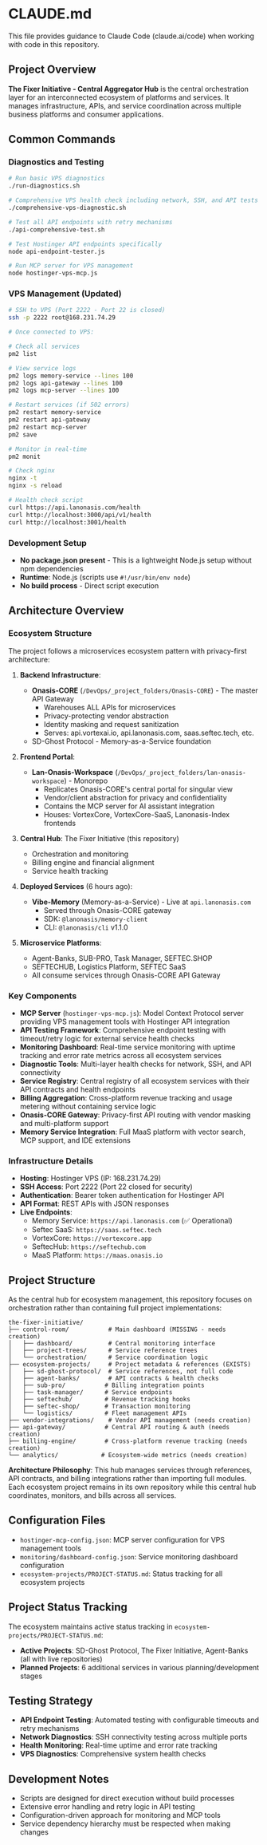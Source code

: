 # CLAUDE.md

This file provides guidance to Claude Code (claude.ai/code) when working with code in this repository.

## Project Overview

**The Fixer Initiative - Central Aggregator Hub** is the central orchestration layer for an interconnected ecosystem of platforms and services. It manages infrastructure, APIs, and service coordination across multiple business platforms and consumer applications.

## Common Commands

### Diagnostics and Testing
```bash
# Run basic VPS diagnostics
./run-diagnostics.sh

# Comprehensive VPS health check including network, SSH, and API tests
./comprehensive-vps-diagnostic.sh

# Test all API endpoints with retry mechanisms
./api-comprehensive-test.sh

# Test Hostinger API endpoints specifically
node api-endpoint-tester.js

# Run MCP server for VPS management
node hostinger-vps-mcp.js
```

### VPS Management (Updated)
```bash
# SSH to VPS (Port 2222 - Port 22 is closed)
ssh -p 2222 root@168.231.74.29

# Once connected to VPS:

# Check all services
pm2 list

# View service logs
pm2 logs memory-service --lines 100
pm2 logs api-gateway --lines 100
pm2 logs mcp-server --lines 100

# Restart services (if 502 errors)
pm2 restart memory-service
pm2 restart api-gateway
pm2 restart mcp-server
pm2 save

# Monitor in real-time
pm2 monit

# Check nginx
nginx -t
nginx -s reload

# Health check script
curl https://api.lanonasis.com/health
curl http://localhost:3000/api/v1/health
curl http://localhost:3001/health
```

### Development Setup
- **No package.json present** - This is a lightweight Node.js setup without npm dependencies
- **Runtime**: Node.js (scripts use `#!/usr/bin/env node`)
- **No build process** - Direct script execution

## Architecture Overview

### Ecosystem Structure
The project follows a microservices ecosystem pattern with privacy-first architecture:

1. **Backend Infrastructure**:
   - **Onasis-CORE** (`/DevOps/_project_folders/Onasis-CORE`) - The master API Gateway
     - Warehouses ALL APIs for microservices
     - Privacy-protecting vendor abstraction
     - Identity masking and request sanitization
     - Serves: api.vortexai.io, api.lanonasis.com, saas.seftec.tech, etc.
   - SD-Ghost Protocol - Memory-as-a-Service foundation

2. **Frontend Portal**:
   - **Lan-Onasis-Workspace** (`/DevOps/_project_folders/lan-onasis-workspace`) - Monorepo
     - Replicates Onasis-CORE's central portal for singular view
     - Vendor/client abstraction for privacy and confidentiality
     - Contains the MCP server for AI assistant integration
     - Houses: VortexCore, VortexCore-SaaS, Lanonasis-Index frontends

3. **Central Hub**: The Fixer Initiative (this repository)
   - Orchestration and monitoring
   - Billing engine and financial alignment
   - Service health tracking

4. **Deployed Services** (6 hours ago):
   - **Vibe-Memory** (Memory-as-a-Service) - Live at `api.lanonasis.com`
     - Served through Onasis-CORE gateway
     - SDK: `@lanonasis/memory-client` 
     - CLI: `@lanonasis/cli` v1.1.0

5. **Microservice Platforms**: 
   - Agent-Banks, SUB-PRO, Task Manager, SEFTEC.SHOP
   - SEFTECHUB, Logistics Platform, SEFTEC SaaS
   - All consume services through Onasis-CORE API Gateway

### Key Components

- **MCP Server** (`hostinger-vps-mcp.js`): Model Context Protocol server providing VPS management tools with Hostinger API integration
- **API Testing Framework**: Comprehensive endpoint testing with timeout/retry logic for external service health checks
- **Monitoring Dashboard**: Real-time service monitoring with uptime tracking and error rate metrics across all ecosystem services
- **Diagnostic Tools**: Multi-layer health checks for network, SSH, and API connectivity
- **Service Registry**: Central registry of all ecosystem services with their API contracts and health endpoints
- **Billing Aggregation**: Cross-platform revenue tracking and usage metering without containing service logic
- **Onasis-CORE Gateway**: Privacy-first API routing with vendor masking and multi-platform support
- **Memory Service Integration**: Full MaaS platform with vector search, MCP support, and IDE extensions

### Infrastructure Details

- **Hosting**: Hostinger VPS (IP: 168.231.74.29)
- **SSH Access**: Port 2222 (Port 22 closed for security)
- **Authentication**: Bearer token authentication for Hostinger API
- **API Format**: REST APIs with JSON responses
- **Live Endpoints**:
  - Memory Service: `https://api.lanonasis.com` (✅ Operational)
  - Seftec SaaS: `https://saas.seftec.tech`
  - VortexCore: `https://vortexcore.app`
  - SeftecHub: `https://seftechub.com`
  - MaaS Platform: `https://maas.onasis.io`

## Project Structure

As the central hub for ecosystem management, this repository focuses on orchestration rather than containing full project implementations:

```
the-fixer-initiative/
├── control-room/           # Main dashboard (MISSING - needs creation)
│   ├── dashboard/          # Central monitoring interface
│   ├── project-trees/      # Service reference trees
│   └── orchestration/      # Service coordination logic
├── ecosystem-projects/     # Project metadata & references (EXISTS)
│   ├── sd-ghost-protocol/  # Service references, not full code
│   ├── agent-banks/        # API contracts & health checks
│   ├── sub-pro/           # Billing integration points
│   ├── task-manager/      # Service endpoints
│   ├── seftechub/         # Revenue tracking hooks
│   ├── seftec-shop/       # Transaction monitoring
│   └── logistics/         # Fleet management APIs
├── vendor-integrations/    # Vendor API management (needs creation)
├── api-gateway/           # Central API routing & auth (needs creation)
├── billing-engine/        # Cross-platform revenue tracking (needs creation)
└── analytics/            # Ecosystem-wide metrics (needs creation)
```

**Architecture Philosophy**: This hub manages services through references, API contracts, and billing integrations rather than importing full modules. Each ecosystem project remains in its own repository while this central hub coordinates, monitors, and bills across all services.

## Configuration Files

- `hostinger-mcp-config.json`: MCP server configuration for VPS management tools
- `monitoring/dashboard-config.json`: Service monitoring dashboard configuration  
- `ecosystem-projects/PROJECT-STATUS.md`: Status tracking for all ecosystem projects

## Project Status Tracking

The ecosystem maintains active status tracking in `ecosystem-projects/PROJECT-STATUS.md`:
- **Active Projects**: SD-Ghost Protocol, The Fixer Initiative, Agent-Banks (all with live repositories)
- **Planned Projects**: 6 additional services in various planning/development stages

## Testing Strategy

- **API Endpoint Testing**: Automated testing with configurable timeouts and retry mechanisms
- **Network Diagnostics**: SSH connectivity testing across multiple ports
- **Health Monitoring**: Real-time uptime and error rate tracking
- **VPS Diagnostics**: Comprehensive system health checks

## Development Notes

- Scripts are designed for direct execution without build processes
- Extensive error handling and retry logic in API testing
- Configuration-driven approach for monitoring and MCP tools
- Service dependency hierarchy must be respected when making changes